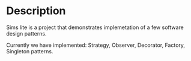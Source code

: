 <h1>Description</h1>
<p>Sims lite is a project that demonstrates implemetation of a few software design patterns.</p>
<p>Currently we have implemented: Strategy, Observer, Decorator, Factory, Singleton patterns.</p>
